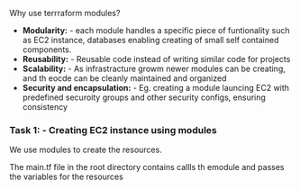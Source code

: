 Why use terrraform modules?
- **Modularity:** - each module handles a specific piece of funtionality such as EC2 instance, databases enabling creating of small self contained components.
- **Reusability:** - Reusable code instead of writing similar code for projects
- **Scalability:** - As infrastracture growm newer modules can be creating, and th eocde can be cleanly maintained and organized
- **Security and encapsulation:** - Eg. creating a module launcing EC2 with predefined securoity groups and other security configs, ensuring consistency

### Task 1: - Creating EC2 instance using modules
We use modules to create the resources. 

The main.tf file in the root directory contains callls th emodule and passes the variables for the resources
